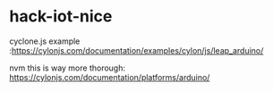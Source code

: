 # hack-iot-nice

cyclone.js example :https://cylonjs.com/documentation/examples/cylon/js/leap_arduino/

nvm this is way more thorough: https://cylonjs.com/documentation/platforms/arduino/
